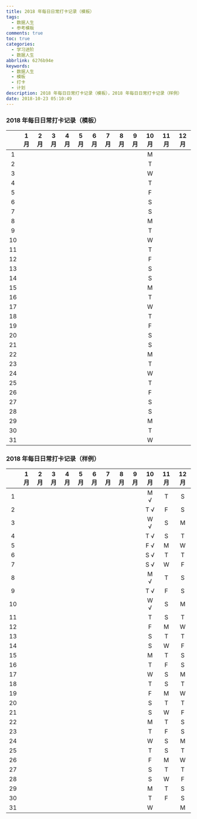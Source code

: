 ```yaml
---
title: 2018 年每日日常打卡记录（模板）
tags:
  - 数据人生
  - 参考模板
comments: true
toc: true
categories:
  - 学习进阶
  - 数据人生
abbrlink: 6276b94e
keywords:
  - 数据人生
  - 模板
  - 打卡
  - 计划
description: 2018 年每日日常打卡记录（模板），2018 年每日日常打卡记录（样例）
date: 2018-10-23 05:10:49
---
```

<script type="text/javascript" src="/js/src/bai.js"></script>

### 2018 年每日日常打卡记录（模板）

|    | 1月| 2月| 3月| 4月| 5月| 6月| 7月| 8月| 9月|10月|11月|12月|
|:--:|:--:|:--:|:--:|:--:|:--:|:--:|:--:|:--:|:--:|:--:|:--:|:--:|
|  1 |    |    |    |    |    |    |    |    |    |M   |    |    |
|  2 |    |    |    |    |    |    |    |    |    |T   |    |    |
|  3 |    |    |    |    |    |    |    |    |    |W   |    |    |
|  4 |    |    |    |    |    |    |    |    |    |T   |    |    |
|  5 |    |    |    |    |    |    |    |    |    |F   |    |    |
|  6 |    |    |    |    |    |    |    |    |    |S   |    |    |
|  7 |    |    |    |    |    |    |    |    |    |S   |    |    |
|  8 |    |    |    |    |    |    |    |    |    |M   |    |    |
|  9 |    |    |    |    |    |    |    |    |    |T   |    |    |
| 10 |    |    |    |    |    |    |    |    |    |W   |    |    |
| 11 |    |    |    |    |    |    |    |    |    |T   |    |    |
| 12 |    |    |    |    |    |    |    |    |    |F   |    |    |
| 13 |    |    |    |    |    |    |    |    |    |S   |    |    |
| 14 |    |    |    |    |    |    |    |    |    |S   |    |    |
| 15 |    |    |    |    |    |    |    |    |    |M   |    |    |
| 16 |    |    |    |    |    |    |    |    |    |T   |    |    |
| 17 |    |    |    |    |    |    |    |    |    |W   |    |    |
| 18 |    |    |    |    |    |    |    |    |    |T   |    |    |
| 19 |    |    |    |    |    |    |    |    |    |F   |    |    |
| 20 |    |    |    |    |    |    |    |    |    |S   |    |    |
| 21 |    |    |    |    |    |    |    |    |    |S   |    |    |
| 22 |    |    |    |    |    |    |    |    |    |M   |    |    |
| 23 |    |    |    |    |    |    |    |    |    |T   |    |    |
| 24 |    |    |    |    |    |    |    |    |    |W   |    |    |
| 25 |    |    |    |    |    |    |    |    |    |T   |    |    |
| 26 |    |    |    |    |    |    |    |    |    |F   |    |    |
| 27 |    |    |    |    |    |    |    |    |    |S   |    |    |
| 28 |    |    |    |    |    |    |    |    |    |S   |    |    |
| 29 |    |    |    |    |    |    |    |    |    |M   |    |    |
| 30 |    |    |    |    |    |    |    |    |    |T   |    |    |
| 31 |    |    |    |    |    |    |    |    |    |W   |    |    |



### 2018 年每日日常打卡记录（样例）

|    | 1月| 2月| 3月| 4月| 5月| 6月| 7月| 8月| 9月|10月|11月|12月|
|:--:|:--:|:--:|:--:|:--:|:--:|:--:|:--:|:--:|:--:|:--:|:--:|:--:|
|  1 |    |    |    |    |    |    |    |    |    |M √ |T   |S   |
|  2 |    |    |    |    |    |    |    |    |    |T √ |F   |S   |
|  3 |    |    |    |    |    |    |    |    |    |W √ |S   |M   |
|  4 |    |    |    |    |    |    |    |    |    |T √ |S   |T   |
|  5 |    |    |    |    |    |    |    |    |    |F √ |M   |W   |
|  6 |    |    |    |    |    |    |    |    |    |S √ |T   |T   |
|  7 |    |    |    |    |    |    |    |    |    |S √ |W   |F   |
|  8 |    |    |    |    |    |    |    |    |    |M √ |T   |S   |
|  9 |    |    |    |    |    |    |    |    |    |T √ |F   |S   |
| 10 |    |    |    |    |    |    |    |    |    |W √ |S   |M   |
| 11 |    |    |    |    |    |    |    |    |    |T   |S   |T   |
| 12 |    |    |    |    |    |    |    |    |    |F   |M   |W   |
| 13 |    |    |    |    |    |    |    |    |    |S   |T   |T   |
| 14 |    |    |    |    |    |    |    |    |    |S   |W   |F   |
| 15 |    |    |    |    |    |    |    |    |    |M   |T   |S   |
| 16 |    |    |    |    |    |    |    |    |    |T   |F   |S   |
| 17 |    |    |    |    |    |    |    |    |    |W   |S   |M   |
| 18 |    |    |    |    |    |    |    |    |    |T   |S   |T   |
| 19 |    |    |    |    |    |    |    |    |    |F   |M   |W   |
| 20 |    |    |    |    |    |    |    |    |    |S   |T   |T   |
| 21 |    |    |    |    |    |    |    |    |    |S   |W   |F   |
| 22 |    |    |    |    |    |    |    |    |    |M   |T   |S   |
| 23 |    |    |    |    |    |    |    |    |    |T   |F   |S   |
| 24 |    |    |    |    |    |    |    |    |    |W   |S   |M   |
| 25 |    |    |    |    |    |    |    |    |    |T   |S   |T   |
| 26 |    |    |    |    |    |    |    |    |    |F   |M   |W   |
| 27 |    |    |    |    |    |    |    |    |    |S   |T   |T   |
| 28 |    |    |    |    |    |    |    |    |    |S   |W   |F   |
| 29 |    |    |    |    |    |    |    |    |    |M   |T   |S   |
| 30 |    |    |    |    |    |    |    |    |    |T   |F   |S   |
| 31 |    |    |    |    |    |    |    |    |    |W   |    |M   |
